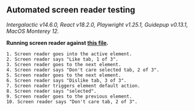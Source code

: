 ## Automated screen reader testing

_Intergalactic v14.6.0, React v18.2.0, Playwright v1.25.1,
Guidepup v0.13.1, MacOS Monterey 12._

**Running screen reader against [this file](https://github.com/semrush/intergalactic/blob/master/website/docs/components/pills/examples/basic.tsx).**

```
1. Screen reader goes into the active element.
2. Screen reader says "Like tab, 1 of 3".
3. Screen reader goes to the next element.
4. Screen reader says "Don't care selected tab, 2 of 3".
5. Screen reader goes to the next element.
6. Screen reader says "Dislike tab, 3 of 3".
7. Screen reader triggers element default action.
8. Screen reader says "selected".
9. Screen reader goes to the previous element.
10. Screen reader says "Don't care tab, 2 of 3".
```
